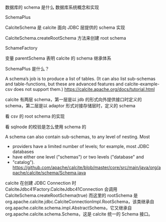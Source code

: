 


数据库的 schema 是什么  数据库系统概念和实现

SchemaPlus

CalciteSchema 是 calcite 面向 JDBC 层提供的 schema 实现

CalciteSchema.createRootSchema 方法来创建 root schema


SchameFactory

变量 parentSchema 表明 calcite 的 schema 继承体系

SchemaPlus 是什么？

A schema’s job is to produce a list of tables. (It can also list sub-schemas and table-functions, but these are advanced features and calcite-example-csv does not support them.)  https://calcite.apache.org/docs/tutorial.html


calcite 有两层 schema，第一层是以 jdb 的形式向外提供接口时定义的 schema，第二层是以 adaptor 形式对接存储层时，定义的 schema

看 csv 的 root schema 的实现

看 sqlnode 的校验是怎么使用 schema 的

A schema can also contain sub-schemas, to any level of nesting. Most
 * providers have a limited number of levels; for example, most JDBC databases
 * have either one level ("schemas") or two levels ("database" and
 * "catalog").  https://github.com/apache/calcite/blob/master/core/src/main/java/org/apache/calcite/schema/Schema.java


 calcite 在创建 JDBC Connection 时 CalciteJdbc41Factory.CalciteJdbc41Connection 会调用 CalciteSchema.createRootSchema(true)
而这里的 rootSchema 是 org.apache.calcite.jdbc.CalciteConnectionImpl.RootSchema，该类继承自 org.apache.calcite.schema.impl.AbstractSchema，它又继承自 org.apache.calcite.schema.Schema，这是 calcite 统一的 Schema 接口。

